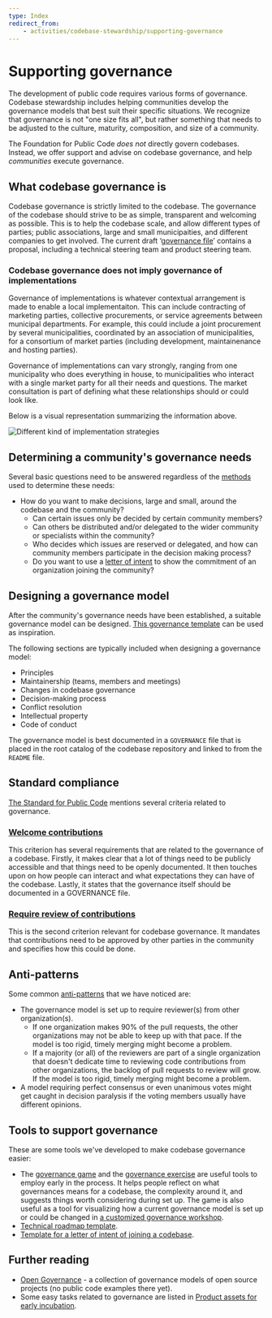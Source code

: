 ```yaml
---
type: Index
redirect_from:
    - activities/codebase-stewardship/supporting-governance
---
```


# Supporting governance

The development of public code requires various forms of governance. Codebase stewardship includes helping communities develop the governance models that best suit their specific situations. We recognize that governance is not "one size fits all", but rather something that needs to be adjusted to the culture, maturity, composition, and size of a community.

The Foundation for Public Code *does not* directly govern codebases. Instead, we offer support and advise on codebase governance, and help *communities* execute governance.

## What codebase governance is

Codebase governance is strictly limited to the codebase. The governance of the codebase should strive to be as simple, transparent and welcoming as possible. This is to help the codebase scale, and allow different types of parties; public associations, large and small municipaities, and different companies to get involved. The current draft ‘[governance file](governance-template.md)’ contains a proposal, including a technical steering team and product steering team.

### Codebase governance does not imply governance of implementations

Governance of implementations is whatever contextual arrangement is made to enable a local implementaiton. This can include contracting of marketing parties, collective procurements, or service agreements between municipal departments. For example, this could include a joint procurement by several municipalities, coordinated by an association of municipalities, for a consortium of market parties (including development, maintainenance and hosting parties).

Governance of implementations can vary strongly, ranging from one municipality who does everything in house, to municipalities who interact with a single market party for all their needs and questions. The market consultation is part of defining what these relationships should or could look like.

Below is a visual representation summarizing the information above.

![Different kind of implementation strategies](governance-models.png)

## Determining a community's governance needs

Several basic questions need to be answered regardless of the [methods](../workshops/) used to determine these needs:

* How do you want to make decisions, large and small, around the codebase and the community?
  * Can certain issues only be decided by certain community members?
  * Can others be distributed and/or delegated to the wider community or specialists within the community?
  * Who decides which issues are reserved or delegated, and how can community members participate in the decision making process?
  * Do you want to use a [letter of intent](letter-of-intent-template.md) to show the commitment of an organization joining the community?

## Designing a governance model

After the community's governance needs have been established, a suitable governance model can be designed. [This governance template](governance-template.md) can be used as inspiration.

The following sections are typically included when designing a governance model:

* Principles
* Maintainership (teams, members and meetings)
* Changes in codebase governance
* Decision-making process
* Conflict resolution
* Intellectual property
* Code of conduct

The governance model is best documented in a `GOVERNANCE` file that is placed in the root catalog of the codebase repository and linked to from the `README` file.

## Standard compliance

[The Standard for Public Code](https://standard.publiccode.net) mentions several criteria related to governance.

### [Welcome contributions](https://standard.publiccode.net/criteria/open-to-contributions.html)

This criterion has several requirements that are related to the governance of a codebase. Firstly, it makes clear that a lot of things need to be publicly accessible and that things need to be openly documented. It then touches upon on how people can interact and what expectations they can have of the codebase. Lastly, it states that the governance itself should be documented in a GOVERNANCE file.

### [Require review of contributions](https://standard.publiccode.net/criteria/require-review.html)

This is the second criterion relevant for codebase governance. It mandates that contributions need to be approved by other parties in the community and specifies how this could be done.

## Anti-patterns

Some common [anti-patterns](https://en.wikipedia.org/wiki/Anti-pattern) that we have noticed are:

* The governance model is set up to require reviewer(s) from other organization(s).
  * If one organization makes 90% of the pull requests, the other organizations may not be able to keep up with that pace. If the model is too rigid, timely merging might become a problem.
  * If a majority (or all) of the reviewers are part of a single organization that doesn't dedicate time to reviewing code contributions from other organizations, the backlog of pull requests to review will grow. If the model is too rigid, timely merging might become a problem.
* A model requiring perfect consensus or even unanimous votes might get caught in decision paralysis if the voting members usually have different opinions.

## Tools to support governance

These are some tools we've developed to make codebase governance easier:

* The [governance game](game/index.md) and the [governance exercise](exercise/index.md) are useful tools to employ early in the process. It helps people reflect on what governances means for a codebase, the complexity around it, and suggests things worth considering during set up. The game is also useful as a tool for visualizing how a current governance model is set up or could be changed in [a customized governance workshop](customized-governance-workshop/index.md).
* [Technical roadmap template](technical-roadmap-template.md).
* [Template for a letter of intent of joining a codebase](letter-of-intent-template.md).

## Further reading

* [Open Governance](https://github.com/opengovernance/opengovernance.dev) - a collection of governance models of open source projects (no public code examples there yet).
* Some easy tasks related to governance are listed in [Product assets for early incubation](../codebase-stewardship/product-assets-for-early-incubation.md).
